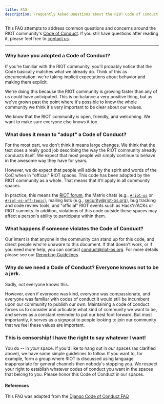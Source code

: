 ```yaml
---
title: FAQ
description: Frequently Asked Questions about the RIOT Code of Conduct
---
```


This FAQ attempts to address common questions and concerns around the RIOT
community's [Code of Conduct](/general/code_of_conduct/).
If you still have questions after reading it,
please feel free to [contact us](mailto:riot@riot-os.org).

--------------------------------------------------------------------------------

### Why have you adopted a Code of Conduct?

If you're familiar with the RIOT
community, you'll probably notice that the Code basically matches what we
already do. Think of this as documentation: we're taking implicit expectations
about behavior and making them explicit.

We're doing this because the RIOT community is growing faster than any of us
could have anticipated. This is on balance a very positive thing, but as we've
grown past the point where it's possible to know the whole community we think
it's very important to be clear about our values.

We know that the RIOT community is open, friendly, and welcoming. We want to
make sure everyone else knows it too.

### What does it mean to "adopt" a Code of Conduct?

For the most part, we don't think it means large changes. We think that the text
does a really good job describing the way the RIOT community already conducts
itself. We expect that most people will simply continue to behave in the awesome
way they have for years.

However, we do expect that people will abide by the spirit and words of the CoC
when in "official" RIOT spaces. This code has been adopted by the RIOT community
as a whole. That means that it'll apply in all community spaces.

In practice, this means the [RIOT forum](https://forum.riot-os.org), the Matrix
chats (e.g., [`#riot-os`](https://matrix.to/#/#riot-os:matrix.org) or
[`#riot-os-off-topic`](https://matrix.to/#/#riot-os-off-topic:matrix.org)),
mailing lists (e.g., security@riot-os.org), bug tracking and code review tools,
and "official" RIOT events such as Hack'n'ACKs or RIOT summits. In addition,
violations of this code outside these spaces may affect a person's ability to
participate within them.

### What happens if someone violates the Code of Conduct?

Our intent is that anyone in the community can stand up for this code, and
direct people who're unaware to this document. If that doesn't work, or if you
need more help, you can contact <conduct@riot-os.org>. For more details please see
our [Reporting Guidelines](/general/code_of_conduct/reporting/).

### Why do we need a Code of Conduct? Everyone knows not to be a jerk.

Sadly, not everyone knows this.

However, even if everyone was kind, everyone was compassionate, and everyone was
familiar with codes of conduct it would still be incumbent upon our community to
publish our own. Maintaining a code of conduct forces us to consider and
articulate what kind of community we want to be, and serves as a constant
reminder to put our best foot forward. But most importantly, it serves as a
signpost to people looking to join our community that we feel these values are
important.

### This is censorship! I have the right to say whatever I want!

You do -- in *your* space. If you'd like to hang out in *our* spaces (as
clarified above), we have some simple guidelines to follow. If you want to, for
example, form a group where RIOT is discussed using language inappropriate for
general channels then nobody's stopping you. We respect your right to establish
whatever codes of conduct you want in the spaces that belong to you. Please
honor this Code of Conduct in our spaces.

#### References
This FAQ was adapted from the [Django Code of Conduct FAQ](https://www.djangoproject.com/conduct/faq/)
